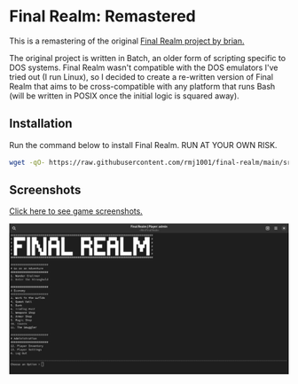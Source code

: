 # Final Realm: Remastered

This is a remastering of the original [Final Realm project by brian.](https://finalrealm.weebly.com/index.html)

The original project is written in Batch, an older form of scripting specific to DOS systems.
Final Realm wasn't compatible with the DOS emulators I've tried out (I run Linux), so I
decided to create a re-written version of Final Realm that aims to be cross-compatible with
any platform that runs Bash (will be written in POSIX once the initial logic is squared away).

## Installation

Run the command below to install Final Realm. RUN AT YOUR OWN RISK.

```bash
wget -qO- https://raw.githubusercontent.com/rmj1001/final-realm/main/src/final-realm-mgr.sh | bash
```

## Screenshots

[Click here to see game screenshots.](screenshots/)

![Final Realm Game Menu](screenshots/1-Main-Screens/03-Game-Menu.png)
